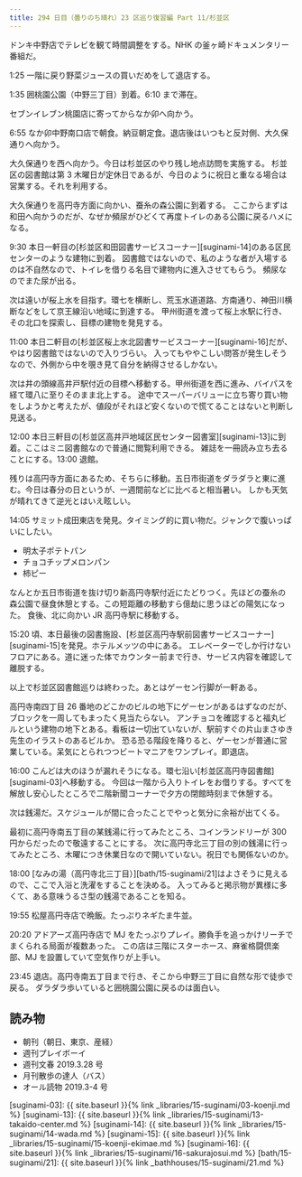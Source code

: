 ```yaml
---
title: 294 日目（曇りのち晴れ）23 区巡り復習編 Part 11/杉並区
---
```


ドンキ中野店でテレビを観て時間調整をする。NHK の釜ヶ崎ドキュメンタリー番組だ。

1:25 一階に戻り野菜ジュースの買いだめをして退店する。

1:35 囲桃園公園（中野三丁目）到着。6:10 まで滞在。

セブンイレブン桃園店に寄ってからなか卯へ向かう。

6:55 なか卯中野南口店で朝食。納豆朝定食。退店後はいつもと反対側、大久保通りへ向かう。

大久保通りを西へ向かう。今日は杉並区のやり残し地点訪問を実施する。
杉並区の図書館は第 3 木曜日が定休日であるが、今日のように祝日と重なる場合は営業する。それを利用する。

大久保通りを高円寺方面に向かい、蚕糸の森公園に到着する。
ここからまずは和田へ向かうのだが、なぜか頻尿がひどくて再度トイレのある公園に戻るハメになる。

9:30 本日一軒目の[杉並区和田図書サービスコーナー][suginami-14]のある区民センターのような建物に到着。
図書館ではないので、私のような者が入場するのは不自然なので、トイレを借りる名目で建物内に進入させてもらう。
頻尿なのでまた尿が出る。

次は遠いが桜上水を目指す。環七を横断し、荒玉水道道路、方南通り、神田川横断などをして京王線沿い地域に到達する。
甲州街道を渡って桜上水駅に行き、その北口を探索し、目標の建物を発見する。

11:00 本日二軒目の[杉並区桜上水北図書サービスコーナー][suginami-16]だが、やはり図書館ではないので入りづらい。
入ってもややこしい問答が発生しそうなので、外側から中を覗き見て自分を納得させるしかない。

次は井の頭線高井戸駅付近の目標へ移動する。甲州街道を西に進み、バイパスを経て環八に至りそのまま北上する。
途中でスーパーバリューに立ち寄り買い物をしようかと考えたが、値段がそれほど安くないので慌てることはないと判断し見送る。

12:00 本日三軒目の[杉並区高井戸地域区民センター図書室][suginami-13]に到着。ここはミニ図書館なので普通に閲覧利用できる。
雑誌を一冊読み立ち去ることにする。13:00 退館。

残りは高円寺方面にあるため、そちらに移動。五日市街道をダラダラと東に進む。今日は春分の日というが、一週間前などに比べると相当暑い。
しかも天気が晴れてきて逆光とはいえ眩しい。

14:05 サミット成田東店を発見。タイミング的に買い物だ。ジャンクで腹いっぱいにしたい。

* 明太子ポテトパン
* チョコチップメロンパン
* 柿ピー

なんとか五日市街道を抜け切り新高円寺駅付近にたどりつく。先ほどの蚕糸の森公園で昼食休憩とする。この短距離の移動すら億劫に思うほどの陽気になった。
食後、北に向かい JR 高円寺駅に移動する。

15:20 頃、本日最後の図書施設、[杉並区高円寺駅前図書サービスコーナー][suginami-15]を発見。ホテルメッツの中にある。
エレベーターでしか行けないフロアにある。道に迷った体でカウンター前まで行き、サービス内容を確認して離脱する。

以上で杉並区図書館巡りは終わった。あとはゲーセン行脚が一軒ある。

高円寺南四丁目 26 番地のどこかのビルの地下にゲーセンがあるはずなのだが、ブロックを一周してもまったく見当たらない。
アンチョコを確認すると福丸ビルという建物の地下とある。看板は一切出ていないが、駅前すぐの片山まさゆき先生のイラストのあるビルか。
恐る恐る階段を降りると、ゲーセンが普通に営業している。呆気にとられつつビートマニアをワンプレイ。即退店。

16:00 こんどは大のほうが漏れそうになる。環七沿い[杉並区高円寺図書館][suginami-03]へ移動する。
今回は一階から入りトイレをお借りする。すべてを解放し安心したところで二階新聞コーナーで夕方の閉館時刻まで休憩する。

次は銭湯だ。スケジュールが間に合ったことでやっと気分に余裕が出てくる。

最初に高円寺南五丁目の某銭湯に行ってみたところ、コインランドリーが 300 円からだったので敬遠することにする。
次に高円寺北三丁目の別の銭湯に行ってみたところ、木曜につき休業日なので開いていない。祝日でも関係ないのか。

18:00 [なみの湯（高円寺北三丁目）][bath/15-suginami/21]はよさそうに見えるので、ここで入浴と洗濯をすることを決める。
入ってみると掲示物が異様に多くて、ある意味うるさ型の銭湯であることを知る。

19:55 松屋高円寺店で晩飯。たっぷりネギたま牛並。

20:20 アドアーズ高円寺店で MJ をたっぷりプレイ。勝負手を追っかけリーチでまくられる局面が複数あった。
この店は三階にスターホース、麻雀格闘倶楽部、MJ を設置していて空気作りが上手い。

23:45 退店。高円寺南五丁目まで行き、そこから中野三丁目に自然な形で徒歩で戻る。
ダラダラ歩いていると囲桃園公園に戻るのは面白い。

## 読み物

* 朝刊（朝日、東京、産経）
* 週刊プレイボーイ
* 週刊文春 2019.3.28 号
* 月刊散歩の達人（バス）
* オール読物 2019.3-4 号

[suginami-03]: {{ site.baseurl }}{% link _libraries/15-suginami/03-koenji.md %}
[suginami-13]: {{ site.baseurl }}{% link _libraries/15-suginami/13-takaido-center.md %}
[suginami-14]: {{ site.baseurl }}{% link _libraries/15-suginami/14-wada.md %}
[suginami-15]: {{ site.baseurl }}{% link _libraries/15-suginami/15-koenji-ekimae.md %}
[suginami-16]: {{ site.baseurl }}{% link _libraries/15-suginami/16-sakurajosui.md %}
[bath/15-suginami/21]: {{ site.baseurl }}{% link _bathhouses/15-suginami/21.md %}
